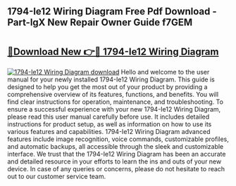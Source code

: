 ## 1794-Ie12 Wiring Diagram Free Pdf Download - Part-lgX New Repair Owner Guide f7GEM

# <h2><a href="http://dfokn0z.blite.top/?on=1794-Ie12+Wiring+Diagram">🔗Download New 👉🔴 1794-Ie12 Wiring Diagram</a></h2>

[![1794-Ie12 Wiring Diagram download](https://i.imgur.com/lujVjoI.png)](http://dfokn0z.blite.top/?on=1794-Ie12+Wiring+Diagram)
Hello and welcome to the user manual for your newly installed 1794-Ie12 Wiring Diagram. This guide is designed to help you get the most out of your product by providing a comprehensive overview of its features, functions, and benefits. You will find clear instructions for operation, maintenance, and troubleshooting. To ensure a successful experience with your new 1794-Ie12 Wiring Diagram, please read this user manual carefully before use. It includes detailed instructions for product setup, as well as information on how to use its various features and capabilities. 1794-Ie12 Wiring Diagram advanced features include image recognition, voice commands, customizable profiles, and automatic backups, all accessible through the sleek and customizable interface. We trust that the 1794-Ie12 Wiring Diagram has been an accurate and detailed resource in your efforts to learn the ins and outs of your new device. In case of any queries or concerns, please do not hesitate to reach out to our customer service team.
